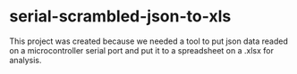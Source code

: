# serial-scrambled-json-to-xls


This project was created because we needed a tool to put json data readed on a microcontroller serial port and put it to a spreadsheet on a .xlsx for analysis.